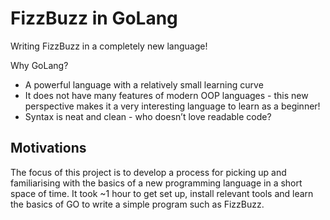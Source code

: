 # FizzBuzz in GoLang

Writing FizzBuzz in a completely new language!

Why GoLang?
* A powerful language with a relatively small learning curve  
* It does not have many features of modern OOP languages - this new perspective makes it a very interesting language to learn as a beginner!
* Syntax is neat and clean - who doesn’t love readable code?

## Motivations

The focus of this project is to develop a process for picking up and familiarising with the basics of a new programming language in a short space of time. It took ~1 hour to get set up, install relevant tools and learn the basics of GO to write a simple program such as FizzBuzz.
